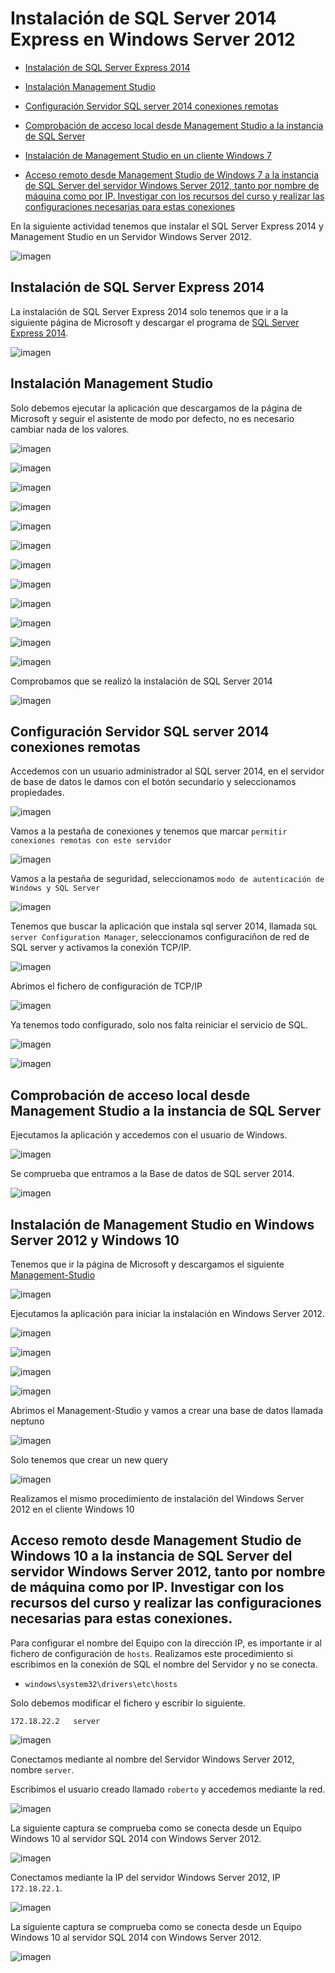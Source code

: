 # Instalación de SQL Server 2014 Express en Windows Server 2012

- [Instalación de SQL Server Express 2014](#1)

- [Instalación Management Studio](#2)

- [Configuración Servidor SQL server 2014 conexiones remotas](#6)

- [Comprobación de acceso local desde Management Studio a la instancia de SQL Server](#3)

- [Instalación de Management Studio en un cliente Windows 7](#4)

- [Acceso remoto desde Management Studio de Windows 7 a la instancia de SQL Server del servidor Windows Server 2012, tanto por nombre de máquina como por IP. Investigar con los recursos del curso y realizar las configuraciones necesarias para estas conexiones](#5)

En la siguiente actividad tenemos que instalar el SQL Server Express 2014 y Management Studio en un Servidor Windows Server 2012.

![imagen](img/000.png)

## Instalación de SQL Server Express 2014<a name="1"></a>

La instalación de SQL Server Express 2014 solo tenemos que ir a la siguiente página de Microsoft y descargar el programa de [SQL Server Express 2014](https://www.microsoft.com/es-es/download/details.aspx?id=42299).

![imagen](img/001.png)


## Instalación Management Studio<a name="2"></a>

Solo debemos ejecutar la aplicación que descargamos de la página de Microsoft y seguir el asistente de modo por defecto, no es necesario cambiar nada de los valores.

![imagen](img/002.png)

![imagen](img/003.png)

![imagen](img/004.png)

![imagen](img/005.png)

![imagen](img/006.png)

![imagen](img/007.png)

![imagen](img/023.png)

![imagen](img/009.png)

![imagen](img/010.png)

![imagen](img/011.png)

![imagen](img/012.png)

![imagen](img/013.png)

Comprobamos que se realizó la instalación de SQL Server 2014

![imagen](img/014.png)

## Configuración Servidor SQL server 2014 conexiones remotas<a name="6"></a>

Accedemos con un usuario administrador al SQL server 2014, en el servidor de base de datos le damos con el botón secundario y seleccionamos propiedades.

![imagen](img/025.png)

Vamos a la pestaña de conexiones y tenemos que marcar `permitir conexiones remotas con este servidor`

![imagen](img/026.png)

Vamos a la pestaña de seguridad, seleccionamos `modo de autenticación de Windows y SQL Server`

![imagen](img/027.png)

Tenemos que buscar la aplicación que instala sql server 2014, llamada `SQL server Configuration Manager`, seleccionamos configuraciñon de red de SQL server y activamos la conexión TCP/IP.

![imagen](img/028.png)

Abrimos el fichero de configuración de TCP/IP

![imagen](img/029.png)

Ya tenemos todo configurado, solo nos falta reiniciar el servicio de SQL.

![imagen](img/042.png)

![imagen](img/043.png)


## Comprobación de acceso local desde Management Studio a la instancia de SQL Server<a name="3"></a>

Ejecutamos la aplicación y accedemos con el usuario de Windows.

![imagen](img/040.png)

Se comprueba que entramos a la Base de datos de SQL server 2014.

![imagen](img/041.png)


## Instalación de Management Studio en  Windows Server 2012 y Windows 10<a name="4"></a>

Tenemos que ir la página de Microsoft y descargamos el siguiente [Management-Studio](https://docs.microsoft.com/es-es/sql/ssms/download-sql-server-management-studio-ssms)

![imagen](img/015.png)

Ejecutamos la aplicación para iniciar la instalación en Windows Server 2012.

![imagen](img/016.png)

![imagen](img/017.png)

![imagen](img/018.png)

![imagen](img/019.png)

Abrimos el Management-Studio y vamos a crear una base de datos llamada neptuno

![imagen](img/021.png)


Solo tenemos que crear un new query

![imagen](img/020.png)

Realizamos el mismo procedimiento de instalación del Windows Server 2012 en el cliente Windows 10


## Acceso remoto desde Management Studio de Windows 10 a la instancia de SQL Server del servidor Windows Server 2012, tanto por nombre de máquina como por IP. Investigar con los recursos del curso y realizar las configuraciones necesarias para estas conexiones. <a name="5"></a>

Para configurar el nombre del Equipo con la dirección IP, es importante ir al fichero de configuración de `hosts`. Realizamos este procedimiento si escribimos en la conexión de SQL el nombre del Servidor y no se conecta.

- `windows\system32\drivers\etc\hosts`

Solo debemos modificar el fichero y escribir lo siguiente.

`172.18.22.2   server`

![imagen](img/039.png)



Conectamos mediante al nombre del Servidor Windows Server 2012, nombre `server`.

Escribimos el usuario creado llamado `roberto` y accedemos mediante la red.

![imagen](img/035.png)

La siguiente captura se comprueba como se conecta desde un Equipo Windows 10 al servidor SQL 2014 con Windows Server 2012.

![imagen](img/036.png)


Conectamos mediante la IP del servidor Windows Server 2012, IP `172.18.22.1`.

![imagen](img/037.png)

La siguiente captura se comprueba como se conecta desde un Equipo Windows 10 al servidor SQL 2014 con Windows Server 2012.

![imagen](img/038.png)
